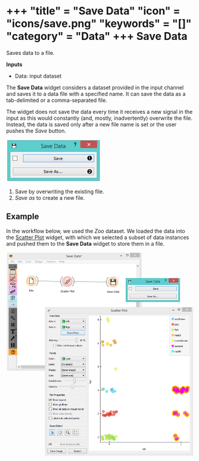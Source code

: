 +++
"title" = "Save Data"
"icon" = "icons/save.png"
"keywords" = "[]"
"category" = "Data"
+++
Save Data
=========

Saves data to a file.

**Inputs**

- Data: input dataset

The **Save Data** widget considers a dataset provided in the input channel and saves it to a data file with a specified name. It can save the data as a tab-delimited or a comma-separated file.

The widget does not save the data every time it receives a new signal in the input as this would constantly (and, mostly, inadvertently) overwrite the file. Instead, the data is saved only after a new file name is set or the user pushes the *Save* button.

![](/images/data/Save-stamped.png)

1. Save by overwriting the existing file.
2. *Save as* to create a new file.

Example
-------

In the workflow below, we used the *Zoo* dataset. We loaded the data into the [Scatter Plot](/widget-catalog/visualize/scatterplot) widget, with which we selected a subset of data instances and pushed them to the **Save Data** widget to store them in a file.

![](/images/data/Save-Workflow.png)
